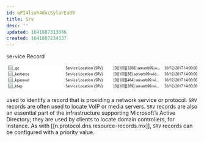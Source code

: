 ```yaml
---
id: wPI4lsxh4dxcSylarEa09
title: Srv
desc: ''
updated: 1641887313046
created: 1641887234337
---
```


`S`e`rv`ice Record

![srv](/assets/images/2022-01-10-23-48-27.png)

used to identify a record that is providing a network service or protocol. 
`SRV` records are often used to locate VoIP or media servers. 
`SRV` records are also an essential part of the infrastructure supporting Microsoft’s Active Directory; they are used by clients to locate domain controllers, for instance. 
As with [[n.protocol.dns.resource-records.mx]], `SRV` records can be configured with a priority value.
